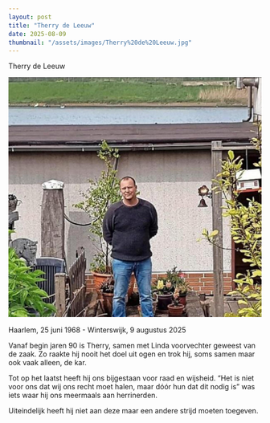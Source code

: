```yaml
---
layout: post
title: "Therry de Leeuw"
date: 2025-08-09
thumbnail: "/assets/images/Therry%20de%20Leeuw.jpg"
---
```


Therry de Leeuw

![Alt-tekst](https://github.com/Klikblitser/VBBSKW/blob/main/assets/Therry%20de%20Leeuw.jpg?raw=true)

Haarlem, 25 juni 1968 - Winterswijk, 9 augustus 2025

Vanaf begin jaren 90 is Therry, samen met Linda voorvechter geweest van de zaak. Zo raakte hij nooit het doel uit ogen en trok hij, soms samen maar ook vaak alleen, de kar.

Tot op het laatst heeft hij ons bijgestaan voor raad en wijsheid. “Het is niet voor ons dat wij ons recht moet halen, maar dóór hun dat dit nodig is” was iets waar hij ons meermaals aan herrinerden.

Uiteindelijk heeft hij niet aan deze maar een andere strijd moeten toegeven.
